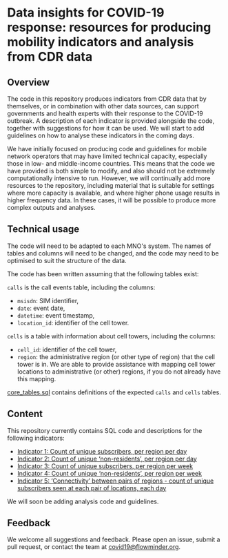 # Data insights for COVID-19 response: resources for producing mobility indicators and analysis from CDR data

## Overview

The code in this repository produces indicators from CDR data that by themselves, or in combination with other data sources,
can support governments and health experts with their response to the COVID-19 outbreak. 
A description of each indicator is provided alongside the code, together with suggestions for how it can be used. 
We will start to add guidelines on how to analyse these indicators in the coming days. 

We have initially focused on producing code and guidelines for mobile network operators that may have limited technical capacity, 
especially those in low- and middle-income countries. This means that the code we have provided is both simple to modify, 
and also should not be extremely computationally intensive to run. However, we will continually add more resources to the repository, 
including material that is suitable for settings where more capacity is available, and where higher phone usage results in higher frequency
 data. In these cases, it will be possible to produce more complex outputs and analyses. 

## Technical usage

The code will need to be adapted to each MNO's system. 
The names of tables and columns will need to be changed, and the code may need to be optimised to suit the structure of the data.

The code has been written assuming that the following tables exist:

`calls` is the call events table, including the columns:
- `msisdn`: SIM identifier,
- `date`: event date,
- `datetime`: event timestamp,
- `location_id`: identifier of the cell tower.

`cells` is a table with information about cell towers, including the columns:
- `cell_id`: identifier of the cell tower,
- `region`: the administrative region (or other type of region) that the cell tower is in. We are able to provide assistance with mapping cell tower locations to administrative (or other) regions, if you do not already have this mapping.

[core_tables.sql](core_tables.sql) contains definitions of the expected `calls` and `cells` tables.

## Content

This repository currently contains SQL code and descriptions for the following indicators:
- [Indicator 1: Count of unique subscribers, per region per day](indicator_1.md)
- [Indicator 2: Count of unique ‘non-residents’, per region per day](indicator_2.md)
- [Indicator 3: Count of unique subscribers, per region per week](indicator_3.md)
- [Indicator 4: Count of unique ‘non-residents’, per region per week](indicator_4.md)
- [Indicator 5: ‘Connectivity’ between pairs of regions - count of unique subscribers seen at each pair of locations, each day](indicator_5.md)

We will soon be adding analysis code and guidelines.

## Feedback

We welcome all suggestions and feedback. Please open an issue, submit a pull request, or contact the team at covid19@flowminder.org.